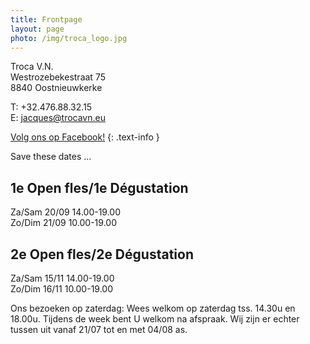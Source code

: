 ```yaml
---
title: Frontpage 
layout: page
photo: /img/troca_logo.jpg
---
```

Troca V.N.  
Westrozebekestraat 75  
8840 Oostnieuwkerke

T: +32.476.88.32.15  
E: jacques@trocavn.eu

[Volg ons op Facebook!](http://www.facebook.be/TrocaVinsNaturels)
{: .text-info }

Save these dates ...

1e Open fles/1e Dégustation
---------------------------    
Za/Sam 20/09 14.00-19.00  
Zo/Dim 21/09 10.00-19.00

2e Open fles/2e Dégustation 
--------------------------- 
Za/Sam 15/11 14.00-19.00   
Zo/Dim 16/11 10.00-19.00  

Ons bezoeken op zaterdag:   Wees welkom op zaterdag tss. 14.30u en 18.00u.   Tijdens de week bent U welkom na afspraak.   Wij zijn er echter tussen uit vanaf 21/07 tot en met 04/08 as.



